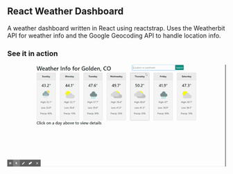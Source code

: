 ## React Weather Dashboard

A weather dashboard written in React using reactstrap. Uses the Weatherbit API for weather info and the Google Geocoding API to handle location info.

### See it in action
![](ReactWeatherApp.gif)
